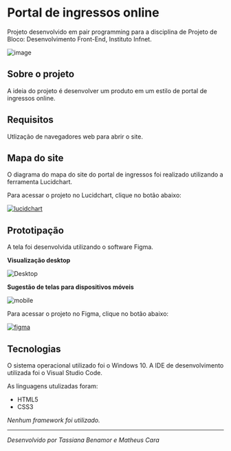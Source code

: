 ﻿# Portal de ingressos online
 Projeto desenvolvido em pair programming para a disciplina de Projeto de Bloco: Desenvolvimento Front-End, Instituto Infnet.
 
![image](https://user-images.githubusercontent.com/87051404/203875550-cf41f7d7-a38b-41c8-b0f5-1e76dfb26c43.png)

## Sobre o projeto
A ideia do projeto é desenvolver um produto em um estilo de portal de ingressos online.

## Requisitos
Utlização de navegadores web para abrir o site.

## Mapa do site
O diagrama do mapa do site do portal de ingressos foi realizado utilizando a ferramenta Lucidchart.

Para acessar o projeto no Lucidchart, clique no botão abaixo:

<a href="https://lucid.app/lucidchart/32a09a65-d693-4660-b267-8dd8d77f8a69/edit?viewport_loc=-3406%2C2422%2C10400%2C5169%2C0_0&invitationId=inv_e1817ad1-2a41-479d-aebe-a9328cba411b" target="_blank">
    <img align="center" src="https://img.shields.io/badge/Lucidchart-FF7300?style=for-the-badge&logo=lucidchart&logoColor=white" alt="lucidchart"/>
</a>


## Prototipação
A tela foi desenvolvida utilizando o software Figma.

**Visualização desktop**

![Desktop](https://user-images.githubusercontent.com/87051404/204153083-f4d7ea99-edb8-48c7-ab6f-9e7dd77b70b0.png)


**Sugestão de telas para dispositivos móveis**

![mobile](https://user-images.githubusercontent.com/87051404/204153485-0884ed77-9c6b-42e1-8180-1716f3466d30.png)


Para acessar o projeto no Figma, clique no botão abaixo:

<a href="https://www.figma.com/proto/v03E0Lsl7hmug0PH9jkJ6x/Ingresso-%7C-P%C3%A1gina-Principal-(Copy)?node-id=3%3A16&scaling=min-zoom&page-id=0%3A1" target="_blank">
    <img align="center" src="https://img.shields.io/badge/Figma-FF7300?style=for-the-badge&logo=figma&logoColor=white" alt="figma"/>
</a>

## Tecnologias
O sistema operacional utilizado foi o Windows 10. A IDE de desenvolvimento utilizada foi o Visual Studio Code.

As linguagens utulizadas foram:

- HTML5
- CSS3

*Nenhum framework foi utilizado.*

<hr>

*Desenvolvido por Tassiana Benamor e Matheus Cara*
